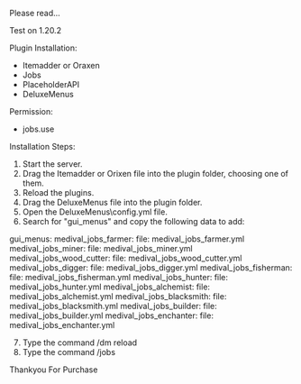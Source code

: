 Please read...

Test on 1.20.2

Plugin Installation:
- Itemadder or Oraxen
- Jobs
- PlaceholderAPI
- DeluxeMenus

Permission:
- jobs.use

Installation Steps:
1. Start the server.
2. Drag the Itemadder or Orixen file into the plugin folder, choosing one of them.
3. Reload the plugins.
4. Drag the DeluxeMenus file into the plugin folder.
5. Open the DeluxeMenus\config.yml file.
6. Search for "gui_menus" and copy the following data to add:

gui_menus:
  medival_jobs_farmer:
    file: medival_jobs_farmer.yml
  medival_jobs_miner:
    file: medival_jobs_miner.yml
  medival_jobs_wood_cutter:
    file: medival_jobs_wood_cutter.yml
  medival_jobs_digger:
    file: medival_jobs_digger.yml
  medival_jobs_fisherman:
    file: medival_jobs_fisherman.yml
  medival_jobs_hunter:
    file: medival_jobs_hunter.yml
  medival_jobs_alchemist:
    file: medival_jobs_alchemist.yml
  medival_jobs_blacksmith:
    file: medival_jobs_blacksmith.yml
  medival_jobs_builder:
    file: medival_jobs_builder.yml
  medival_jobs_enchanter:
    file: medival_jobs_enchanter.yml

7. Type the command /dm reload
8. Type the command /jobs

Thankyou For Purchase

